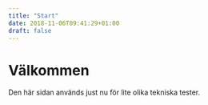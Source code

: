 ```yaml
---
title: "Start"
date: 2018-11-06T09:41:29+01:00
draft: false
---
```


# Välkommen

Den här sidan används just nu för lite olika tekniska tester.
